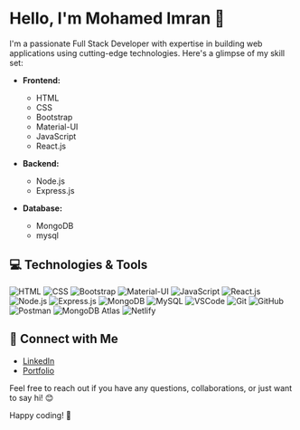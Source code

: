 # Hello, I'm Mohamed Imran 👋

I'm a passionate Full Stack Developer with expertise in building web applications using cutting-edge technologies. Here's a glimpse of my skill set:

- **Frontend:**
  - HTML
  - CSS
  - Bootstrap
  - Material-UI
  - JavaScript
  - React.js

- **Backend:**
  - Node.js
  - Express.js

- **Database:**
  - MongoDB
  - mysql

## 💻 Technologies & Tools

![HTML](https://img.shields.io/badge/HTML5-E34F26?logo=html5&logoColor=white)
![CSS](https://img.shields.io/badge/CSS3-1572B6?logo=css3&logoColor=white)
![Bootstrap](https://img.shields.io/badge/Bootstrap-563D7C?logo=bootstrap&logoColor=white)
![Material-UI](https://img.shields.io/badge/Material--UI-0081CB?logo=material-ui&logoColor=white)
![JavaScript](https://img.shields.io/badge/JavaScript-F7DF1E?logo=javascript&logoColor=black)
![React.js](https://img.shields.io/badge/React-61DAFB?logo=react&logoColor=white)
![Node.js](https://img.shields.io/badge/Node.js-43853D?logo=node.js&logoColor=white)
![Express.js](https://img.shields.io/badge/Express.js-000000?logo=express&logoColor=white)
![MongoDB](https://img.shields.io/badge/MongoDB-47A248?logo=mongodb&logoColor=white)
![MySQL](https://img.shields.io/badge/MySQL-4479A1?logo=mysql&logoColor=white)
![VSCode](https://img.shields.io/badge/VSCode-007ACC?logo=visual-studio-code&logoColor=white)
![Git](https://img.shields.io/badge/Git-F05032?logo=git&logoColor=white)
![GitHub](https://img.shields.io/badge/GitHub-181717?logo=github&logoColor=white)
![Postman](https://img.shields.io/badge/Postman-FF6C37?logo=postman&logoColor=white)
![MongoDB Atlas](https://img.shields.io/badge/MongoDB%20Atlas-47A248?logo=mongodb&logoColor=white)
![Netlify](https://img.shields.io/badge/Netlify-00C7B7?logo=netlify&logoColor=white)


## 🔗 Connect with Me

- [LinkedIn](https://www.linkedin.com/in/mohamed-imran-m)
- [Portfolio](https://imran-port-folio.netlify.app/)

Feel free to reach out if you have any questions, collaborations, or just want to say hi! 😊

Happy coding! 🚀

